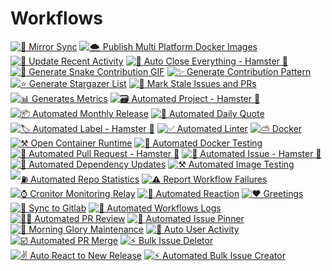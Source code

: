 # Workflows

[![🦅 Mirror Sync](https://github.com/offensive-vk/offensive-vk/actions/workflows/mirror.yml/badge.svg)](https://github.com/offensive-vk/offensive-vk/actions/workflows/mirror.yml)
[![🌨️ Publish Multi Platform Docker Images](https://github.com/offensive-vk/offensive-vk/actions/workflows/docker-publish.yml/badge.svg)](https://github.com/offensive-vk/offensive-vk/actions/workflows/docker-publish.yml)
[![📃 Update Recent Activity](https://github.com/offensive-vk/offensive-vk/actions/workflows/recent.yml/badge.svg)](https://github.com/offensive-vk/offensive-vk/actions/workflows/recent.yml)
[![🤖 Auto Close Everything - Hamster 🐹](https://github.com/offensive-vk/offensive-vk/actions/workflows/auto-close.yml/badge.svg)](https://github.com/offensive-vk/offensive-vk/actions/workflows/auto-close.yml)
[![🐍 Generate Snake Contribution GIF](https://github.com/offensive-vk/offensive-vk/actions/workflows/snake.yml/badge.svg)](https://github.com/offensive-vk/offensive-vk/actions/workflows/snake.yml)
[![✨ Generate Contribution Pattern](https://github.com/offensive-vk/offensive-vk/actions/workflows/contributions.yml/badge.svg)](https://github.com/offensive-vk/offensive-vk/actions/workflows/contributions.yml)
[![⭐ Generate Stargazer List](https://github.com/offensive-vk/offensive-vk/actions/workflows/starred.yml/badge.svg)](https://github.com/offensive-vk/offensive-vk/actions/workflows/starred.yml)
[![👻 Mark Stale Issues and PRs](https://github.com/offensive-vk/offensive-vk/actions/workflows/stale.yml/badge.svg)](https://github.com/offensive-vk/offensive-vk/actions/workflows/stale.yml)
[![📊 Generates Metrics](https://github.com/offensive-vk/offensive-vk/actions/workflows/metrics.yml/badge.svg)](https://github.com/offensive-vk/offensive-vk/actions/workflows/metrics.yml)
[![🗃️ Automated Project - Hamster 🐹](https://github.com/offensive-vk/offensive-vk/actions/workflows/auto-project.yml/badge.svg)](https://github.com/offensive-vk/offensive-vk/actions/workflows/auto-project.yml)
[![📦 Automated Monthly Release](https://github.com/offensive-vk/offensive-vk/actions/workflows/auto-release.yml/badge.svg)](https://github.com/offensive-vk/offensive-vk/actions/workflows/auto-release.yml)
[![💬 Automated Daily Quote](https://github.com/offensive-vk/offensive-vk/actions/workflows/auto-quote.yml/badge.svg)](https://github.com/offensive-vk/offensive-vk/actions/workflows/auto-quote.yml)
[![🏷️ Automated Label - Hamster 🐹](https://github.com/offensive-vk/offensive-vk/actions/workflows/auto-label.yml/badge.svg)](https://github.com/offensive-vk/offensive-vk/actions/workflows/auto-label.yml)
[![✅ Automated Linter](https://github.com/offensive-vk/offensive-vk/actions/workflows/auto-lint.yml/badge.svg)](https://github.com/offensive-vk/offensive-vk/actions/workflows/auto-lint.yml)
[![⛅ Docker](https://github.com/offensive-vk/offensive-vk/actions/workflows/docker-image.yml/badge.svg)](https://github.com/offensive-vk/offensive-vk/actions/workflows/docker-image.yml)
[![⚒️ Open Container Runtime](https://github.com/offensive-vk/offensive-vk/actions/workflows/ocr.yml/badge.svg)](https://github.com/offensive-vk/offensive-vk/actions/workflows/ocr.yml)
[![🚢 Automated Docker Testing](https://github.com/offensive-vk/offensive-vk/actions/workflows/dind.yml/badge.svg)](https://github.com/offensive-vk/offensive-vk/actions/workflows/dind.yml)
[![🤖 Automated Pull Request - Hamster 🐹](https://github.com/offensive-vk/offensive-vk/actions/workflows/auto-pr.yml/badge.svg)](https://github.com/offensive-vk/offensive-vk/actions/workflows/auto-pr.yml)
[![🤖 Automated Issue - Hamster 🐹](https://github.com/offensive-vk/offensive-vk/actions/workflows/auto-issue.yml/badge.svg)](https://github.com/offensive-vk/offensive-vk/actions/workflows/auto-issue.yml)
[![🛫 Automated Dependency Updates](https://github.com/offensive-vk/offensive-vk/actions/workflows/auto-update.yml/badge.svg)](https://github.com/offensive-vk/offensive-vk/actions/workflows/auto-update.yml)
[![⚒️ Automated Image Testing](https://github.com/offensive-vk/offensive-vk/actions/workflows/auto-pull.yml/badge.svg)](https://github.com/offensive-vk/offensive-vk/actions/workflows/auto-pull.yml)
[![⛽ Automated Repo Statistics](https://github.com/offensive-vk/offensive-vk/actions/workflows/auto-stats.yml/badge.svg)](https://github.com/offensive-vk/offensive-vk/actions/workflows/auto-stats.yml)
[![⚠️ Report Workflow Failures](https://github.com/offensive-vk/offensive-vk/actions/workflows/auto-report.yml/badge.svg)](https://github.com/offensive-vk/offensive-vk/actions/workflows/auto-report.yml)
[![⌚ Cronitor Monitoring Relay](https://github.com/offensive-vk/offensive-vk/actions/workflows/cronitor.yml/badge.svg)](https://github.com/offensive-vk/offensive-vk/actions/workflows/cronitor.yml)
[![🚀 Automated Reaction](https://github.com/offensive-vk/offensive-vk/actions/workflows/auto-react.yml/badge.svg)](https://github.com/offensive-vk/offensive-vk/actions/workflows/auto-react.yml)
[![❤️ Greetings](https://github.com/offensive-vk/offensive-vk/actions/workflows/auto-greet.yml/badge.svg)](https://github.com/offensive-vk/offensive-vk/actions/workflows/auto-greet.yml)
[![🦅 Sync to Gitlab](https://github.com/offensive-vk/offensive-vk/actions/workflows/auto-sync.yml/badge.svg)](https://github.com/offensive-vk/offensive-vk/actions/workflows/auto-sync.yml)
[![🛜 Automated Workflows Logs](https://github.com/offensive-vk/offensive-vk/actions/workflows/fetch-workflows.yml/badge.svg)](https://github.com/offensive-vk/offensive-vk/actions/workflows/fetch-workflows.yml)
[![✍🏻 Automated PR Review](https://github.com/offensive-vk/offensive-vk/actions/workflows/auto-review.yml/badge.svg)](https://github.com/offensive-vk/offensive-vk/actions/workflows/auto-review.yml)
[![📌 Automated Issue Pinner](https://github.com/offensive-vk/offensive-vk/actions/workflows/auto-pin.yml/badge.svg)](https://github.com/offensive-vk/offensive-vk/actions/workflows/auto-pin.yml)
[![🌅 Morning Glory Maintenance](https://github.com/offensive-vk/offensive-vk/actions/workflows/morning.yml/badge.svg)](https://github.com/offensive-vk/offensive-vk/actions/workflows/morning.yml)
[![📃 Auto User Activity](https://github.com/offensive-vk/offensive-vk/actions/workflows/auto-activity.yml/badge.svg)](https://github.com/offensive-vk/offensive-vk/actions/workflows/auto-activity.yml)
[![☑️ Automated PR Merge](https://github.com/offensive-vk/offensive-vk/actions/workflows/auto-merge.yml/badge.svg)](https://github.com/offensive-vk/offensive-vk/actions/workflows/auto-merge.yml)
[![⚡ Bulk Issue Deletor](https://github.com/offensive-vk/offensive-vk/actions/workflows/bulk-close.yml/badge.svg)](https://github.com/offensive-vk/offensive-vk/actions/workflows/bulk-close.yml)
[![✌️ Auto React to New Release](https://github.com/offensive-vk/offensive-vk/actions/workflows/react-release.yml/badge.svg)](https://github.com/offensive-vk/offensive-vk/actions/workflows/react-release.yml)
[![⚡ Automated Bulk Issue Creator](https://github.com/offensive-vk/offensive-vk/actions/workflows/bulk-issue.yml/badge.svg)](https://github.com/offensive-vk/offensive-vk/actions/workflows/bulk-issue.yml)
